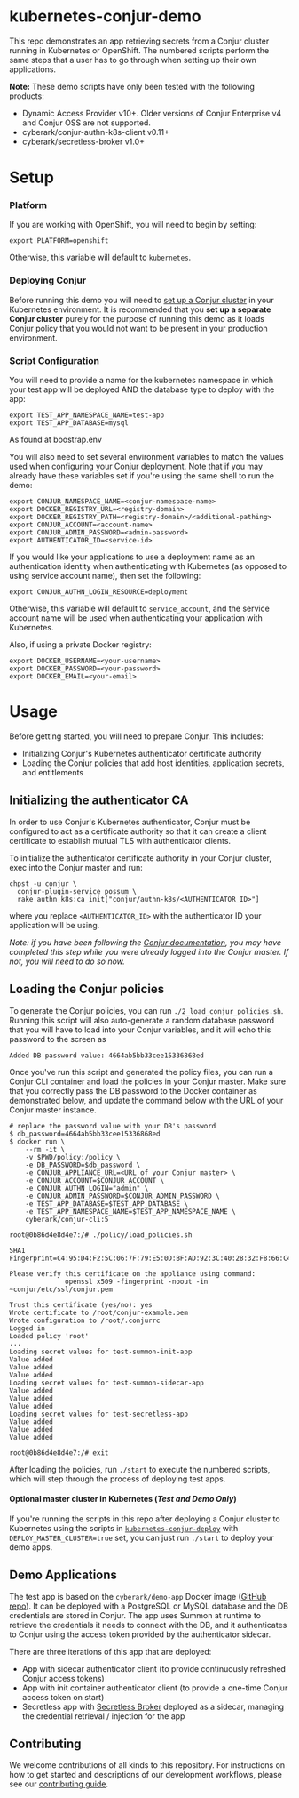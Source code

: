 # kubernetes-conjur-demo

This repo demonstrates an app retrieving secrets from a Conjur cluster running
in Kubernetes or OpenShift. The numbered scripts perform the same steps that a
user has to go through when setting up their own applications.

**Note:** These demo scripts have only been tested with the following products:
  - Dynamic Access Provider v10+. Older versions of Conjur Enterprise v4 and Conjur OSS are not supported.
  - cyberark/conjur-authn-k8s-client v0.11+
  - cyberark/secretless-broker v1.0+

# Setup

### Platform

If you are working with OpenShift, you will need to begin by setting:

```
export PLATFORM=openshift
```

Otherwise, this variable will default to `kubernetes`.

### Deploying Conjur

Before running this demo you will need to [set up a Conjur cluster](https://github.com/cyberark/kubernetes-conjur-deploy)
in your Kubernetes environment. It is recommended that you **set up a separate
Conjur cluster** purely for the purpose of running this demo as it loads Conjur
policy that you would not want to be present in your production environment.

### Script Configuration

You will need to provide a name for the kubernetes namespace in which your test app
will be deployed AND the database type to deploy with the app:

```
export TEST_APP_NAMESPACE_NAME=test-app
export TEST_APP_DATABASE=mysql
```
As found at boostrap.env

You will also need to set several environment variables to match the values used
when configuring your Conjur deployment. Note that if you may already have these
variables set if you're using the same shell to run the demo:

```
export CONJUR_NAMESPACE_NAME=<conjur-namespace-name>
export DOCKER_REGISTRY_URL=<registry-domain>
export DOCKER_REGISTRY_PATH=<registry-domain>/<additional-pathing>
export CONJUR_ACCOUNT=<account-name>
export CONJUR_ADMIN_PASSWORD=<admin-password>
export AUTHENTICATOR_ID=<service-id>
```

If you would like your applications to use a deployment name as an
authentication identity when authenticating with Kubernetes (as opposed to
using service account name), then set the following:

```
export CONJUR_AUTHN_LOGIN_RESOURCE=deployment
```
Otherwise, this variable will default to `service_account`, and the service
account name will be used when authenticating your application with
Kubernetes.

Also, if using a private Docker registry:

```
export DOCKER_USERNAME=<your-username>
export DOCKER_PASSWORD=<your-password>
export DOCKER_EMAIL=<your-email>
```

# Usage

Before getting started, you will need to prepare Conjur. This includes:
- Initializing Conjur's Kubernetes authenticator certificate authority
- Loading the Conjur policies that add host identities, application secrets,
  and entitlements

## Initializing the authenticator CA

In order to use Conjur's Kubernetes authenticator, Conjur must be configured to
act as a certificate authority so that it can create a client certificate to
establish mutual TLS with authenticator clients.

To initialize the authenticator certificate authority in your Conjur cluster,
exec into the Conjur master and run:

```
chpst -u conjur \
  conjur-plugin-service possum \
  rake authn_k8s:ca_init["conjur/authn-k8s/<AUTHENTICATOR_ID>"]
````
where you replace `<AUTHENTICATOR_ID>` with the authenticator ID your application
will be using.

*Note: if you have been following the [Conjur documentation](https://docs.conjur.org/Latest/en/Content/Integrations/Kubernetes_deployConjur.htm),
you may have completed this step while you were already logged into the Conjur
master. If not, you will need to do so now.*


## Loading the Conjur policies

To generate the Conjur policies, you can run `./2_load_conjur_policies.sh`. Running
this script will also auto-generate a random database password that you will have to
load into your Conjur variables, and it will echo this password to the screen as
```
Added DB password value: 4664ab5bb33cee15336868ed
```
Once you've run this script and generated the policy files, you can run a Conjur CLI container and load the
policies in your Conjur master. Make sure that you correctly pass the DB
password to the Docker container as demonstrated below, and update the command
below with the URL of your Conjur master instance.

```
# replace the password value with your DB's password
$ db_password=4664ab5bb33cee15336868ed
$ docker run \
    --rm -it \
    -v $PWD/policy:/policy \
    -e DB_PASSWORD=$db_password \
    -e CONJUR_APPLIANCE_URL=<URL of your Conjur master> \
    -e CONJUR_ACCOUNT=$CONJUR_ACCOUNT \
    -e CONJUR_AUTHN_LOGIN="admin" \
    -e CONJUR_ADMIN_PASSWORD=$CONJUR_ADMIN_PASSWORD \
    -e TEST_APP_DATABASE=$TEST_APP_DATABASE \
    -e TEST_APP_NAMESPACE_NAME=$TEST_APP_NAMESPACE_NAME \
    cyberark/conjur-cli:5

root@0b86d4e8d4e7:/# ./policy/load_policies.sh

SHA1 Fingerprint=C4:95:D4:F2:5C:06:7F:79:E5:0D:BF:AD:92:3C:40:28:32:F8:66:C4

Please verify this certificate on the appliance using command:
              openssl x509 -fingerprint -noout -in ~conjur/etc/ssl/conjur.pem

Trust this certificate (yes/no): yes
Wrote certificate to /root/conjur-example.pem
Wrote configuration to /root/.conjurrc
Logged in
Loaded policy 'root'
...
Loading secret values for test-summon-init-app
Value added
Value added
Value added
Loading secret values for test-summon-sidecar-app
Value added
Value added
Value added
Loading secret values for test-secretless-app
Value added
Value added
Value added

root@0b86d4e8d4e7:/# exit
```

After loading the policies, run `./start` to execute the numbered scripts,
which will step through the process of deploying test apps.

#### Optional master cluster in Kubernetes (*Test and Demo Only*)
If you're running the scripts in this repo after deploying a Conjur cluster to
Kubernetes using the scripts in [`kubernetes-conjur-deploy`](https://github.com/cyberark/kubernetes-conjur-deploy)
with `DEPLOY_MASTER_CLUSTER=true` set, you can just run `./start` to deploy your
demo apps.

## Demo Applications
The test app is based on the `cyberark/demo-app` Docker image
([GitHub repo](https://github.com/conjurdemos/pet-store-demo)). It can be deployed
with a PostgreSQL or MySQL database and the DB credentials are stored in Conjur.
The app uses Summon at runtime to retrieve the credentials it needs to connect
with the DB, and it authenticates to Conjur using the access token provided by
the authenticator sidecar.

There are three iterations of this app that are deployed:
- App with sidecar authenticator client (to provide continuously refreshed Conjur access tokens)
- App with init container authenticator client (to provide a one-time Conjur access token on start)
- Secretless app with [Secretless Broker](https://github.com/cyberark/secretless-broker)
  deployed as a sidecar, managing the credential retrieval / injection for the app

## Contributing

We welcome contributions of all kinds to this repository. For instructions on how to get started and descriptions of our development workflows, please see our [contributing
guide][contrib].

[contrib]: https://github.com/cyberark/conjur/blob/master/CONTRIBUTING.md
